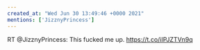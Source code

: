 ```yaml
---
created_at: "Wed Jun 30 13:49:46 +0000 2021"
mentions: ['JizznyPrincess']
---
```


RT @JizznyPrincess: This fucked me up. https://t.co/iIPJZTVn9q